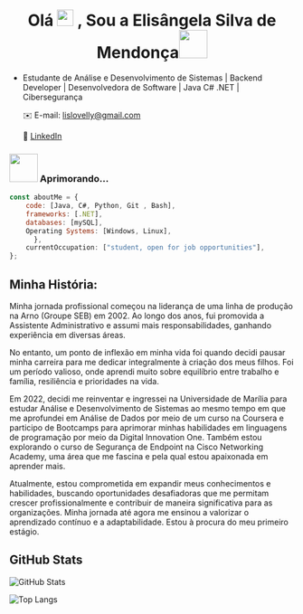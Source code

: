 <h1 align="center">Olá <img src="https://github.com/TheDudeThatCode/TheDudeThatCode/blob/master/Assets/Hi.gif" width="29px"> , Sou a Elisângela Silva de Mendonça<img src="https://media.giphy.com/media/mGcNjsfWAjY5AEZNw6/giphy.gif" width="50"></h1>

- Estudante de Análise e Desenvolvimento de Sistemas | Backend Developer | Desenvolvedora de Software | Java C# .NET | Cibersegurança
  
  ✉️ E-mail: lislovelly@gmail.com
  
  🔗 [LinkedIn](https://www.linkedin.com/in/elisangelasilvademendonca)

### <img src="https://media.giphy.com/media/VgCDAzcKvsR6OM0uWg/giphy.gif" width="50"> Aprimorando... 

```javascript
const aboutMe = {
    code: [Java, C#, Python, Git , Bash],
    frameworks: [.NET],         
    databases: [mySQL],
    Operating Systems: [Windows, Linux],
      },
    currentOccupation: ["student, open for job opportunities"],
};
```

 
## Minha História:

Minha jornada profissional começou na liderança de uma linha de produção na Arno (Groupe SEB) em 2002. Ao longo dos anos, fui promovida a Assistente Administrativo e assumi mais responsabilidades, ganhando experiência em diversas áreas. 

No entanto, um ponto de inflexão em minha vida foi quando decidi pausar minha carreira para me dedicar integralmente à criação dos meus filhos. Foi um período valioso, onde aprendi muito sobre equilíbrio entre trabalho e família, resiliência e prioridades na vida.

Em 2022, decidi me reinventar e ingressei na Universidade de Marília para estudar Análise e Desenvolvimento de Sistemas ao mesmo tempo em que me aprofundei em Análise de Dados por meio de um curso na Coursera e participo de Bootcamps para aprimorar minhas habilidades em linguagens de programação por meio da Digital Innovation One. Também estou explorando o curso de Segurança de Endpoint na Cisco Networking Academy, uma área que me fascina e pela qual estou apaixonada em aprender mais.

Atualmente, estou comprometida em expandir meus conhecimentos e habilidades, buscando oportunidades desafiadoras que me permitam crescer profissionalmente e contribuir de maneira significativa para as organizações. Minha jornada até agora me ensinou a valorizar o aprendizado contínuo e a adaptabilidade. Estou à procura do meu primeiro estágio.

## GitHub Stats

![GitHub Stats](https://github-readme-stats.vercel.app/api?username=lislovelly&theme=transparent&bg_color=000&border_color=30A3DC&show_icons=true&icon_color=30A3DC&title_color=E94D5F&text_color=FFF)

![Top Langs](https://github-readme-stats-git-masterrstaa-rickstaa.vercel.app/api/top-langs/?username=lislovelly&layout=compact&bg_color=000&border_color=30A3DC&title_color=E94D5F&text_color=FFF)









<!---
lislovelly/lislovelly is a ✨ special ✨ repository because its `README.md` (this file) appears on your GitHub profile.
You can click the Preview link to take a look at your changes.
--->
